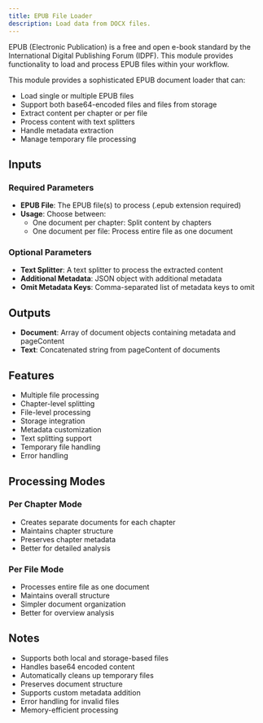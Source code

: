 ```yaml
---
title: EPUB File Loader
description: Load data from DOCX files.
---
```



EPUB (Electronic Publication) is a free and open e-book standard by the International Digital Publishing Forum (IDPF). This module provides functionality to load and process EPUB files within your workflow.

This module provides a sophisticated EPUB document loader that can:
- Load single or multiple EPUB files
- Support both base64-encoded files and files from storage
- Extract content per chapter or per file
- Process content with text splitters
- Handle metadata extraction
- Manage temporary file processing

## Inputs

### Required Parameters
- **EPUB File**: The EPUB file(s) to process (.epub extension required)
- **Usage**: Choose between:
  - One document per chapter: Split content by chapters
  - One document per file: Process entire file as one document

### Optional Parameters
- **Text Splitter**: A text splitter to process the extracted content
- **Additional Metadata**: JSON object with additional metadata
- **Omit Metadata Keys**: Comma-separated list of metadata keys to omit

## Outputs

- **Document**: Array of document objects containing metadata and pageContent
- **Text**: Concatenated string from pageContent of documents

## Features
- Multiple file processing
- Chapter-level splitting
- File-level processing
- Storage integration
- Metadata customization
- Text splitting support
- Temporary file handling
- Error handling

## Processing Modes

### Per Chapter Mode
- Creates separate documents for each chapter
- Maintains chapter structure
- Preserves chapter metadata
- Better for detailed analysis

### Per File Mode
- Processes entire file as one document
- Maintains overall structure
- Simpler document organization
- Better for overview analysis

## Notes
- Supports both local and storage-based files
- Handles base64 encoded content
- Automatically cleans up temporary files
- Preserves document structure
- Supports custom metadata addition
- Error handling for invalid files
- Memory-efficient processing 